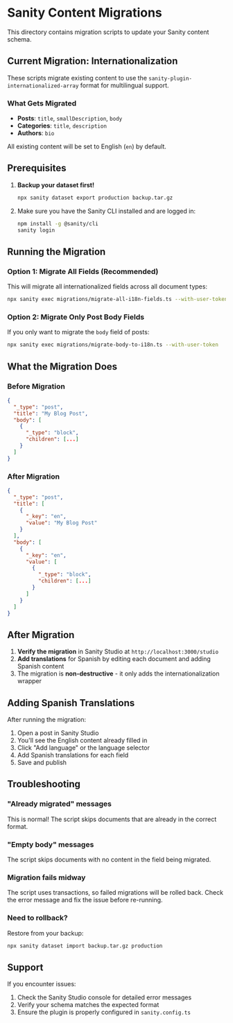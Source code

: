 # Sanity Content Migrations

This directory contains migration scripts to update your Sanity content schema.

## Current Migration: Internationalization

These scripts migrate existing content to use the `sanity-plugin-internationalized-array` format for multilingual support.

### What Gets Migrated

- **Posts**: `title`, `smallDescription`, `body`
- **Categories**: `title`, `description`
- **Authors**: `bio`

All existing content will be set to English (`en`) by default.

## Prerequisites

1. **Backup your dataset first!**
   ```bash
   npx sanity dataset export production backup.tar.gz
   ```

2. Make sure you have the Sanity CLI installed and are logged in:
   ```bash
   npm install -g @sanity/cli
   sanity login
   ```

## Running the Migration

### Option 1: Migrate All Fields (Recommended)

This will migrate all internationalized fields across all document types:

```bash
npx sanity exec migrations/migrate-all-i18n-fields.ts --with-user-token
```

### Option 2: Migrate Only Post Body Fields

If you only want to migrate the `body` field of posts:

```bash
npx sanity exec migrations/migrate-body-to-i18n.ts --with-user-token
```

## What the Migration Does

### Before Migration
```json
{
  "_type": "post",
  "title": "My Blog Post",
  "body": [
    {
      "_type": "block",
      "children": [...]
    }
  ]
}
```

### After Migration
```json
{
  "_type": "post",
  "title": [
    {
      "_key": "en",
      "value": "My Blog Post"
    }
  ],
  "body": [
    {
      "_key": "en",
      "value": [
        {
          "_type": "block",
          "children": [...]
        }
      ]
    }
  ]
}
```

## After Migration

1. **Verify the migration** in Sanity Studio at `http://localhost:3000/studio`
2. **Add translations** for Spanish by editing each document and adding Spanish content
3. The migration is **non-destructive** - it only adds the internationalization wrapper

## Adding Spanish Translations

After running the migration:

1. Open a post in Sanity Studio
2. You'll see the English content already filled in
3. Click "Add language" or the language selector
4. Add Spanish translations for each field
5. Save and publish

## Troubleshooting

### "Already migrated" messages
This is normal! The script skips documents that are already in the correct format.

### "Empty body" messages
The script skips documents with no content in the field being migrated.

### Migration fails midway
The script uses transactions, so failed migrations will be rolled back. Check the error message and fix the issue before re-running.

### Need to rollback?
Restore from your backup:
```bash
npx sanity dataset import backup.tar.gz production
```

## Support

If you encounter issues:
1. Check the Sanity Studio console for detailed error messages
2. Verify your schema matches the expected format
3. Ensure the plugin is properly configured in `sanity.config.ts`
